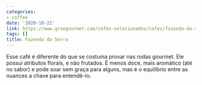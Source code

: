 ```yaml
---
categories:
- coffee
date: '2020-10-22'
link: https://www.graogourmet.com/cafes-selecionados/cafes/fazenda-da-serra/
tags: []
title: Fazenda da Serra
---
```


Esse café é diferente do que se costuma provar nas rodas gourmet. Ele possui atributos florais, e não frutados. É menos doce, mais aromático (até no sabor) e pode soar sem graça para alguns, mas é o equilíbrio entre as nuances a chave para entendê-lo.